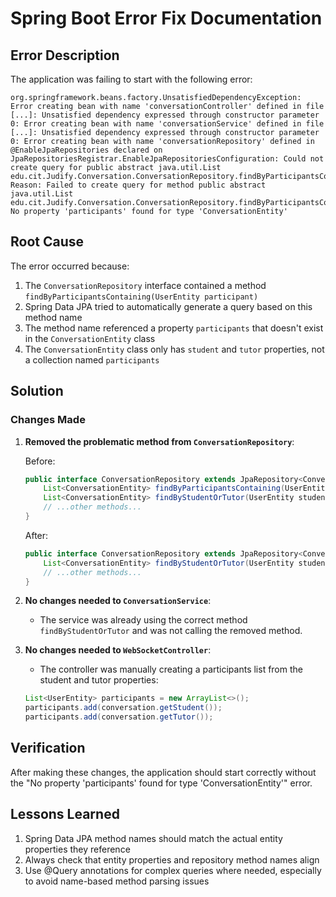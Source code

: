 # Spring Boot Error Fix Documentation

## Error Description

The application was failing to start with the following error:

```
org.springframework.beans.factory.UnsatisfiedDependencyException: Error creating bean with name 'conversationController' defined in file [...]: Unsatisfied dependency expressed through constructor parameter 0: Error creating bean with name 'conversationService' defined in file [...]: Unsatisfied dependency expressed through constructor parameter 0: Error creating bean with name 'conversationRepository' defined in @EnableJpaRepositories declared on JpaRepositoriesRegistrar.EnableJpaRepositoriesConfiguration: Could not create query for public abstract java.util.List edu.cit.Judify.Conversation.ConversationRepository.findByParticipantsContaining(edu.cit.Judify.User.UserEntity); Reason: Failed to create query for method public abstract java.util.List edu.cit.Judify.Conversation.ConversationRepository.findByParticipantsContaining(edu.cit.Judify.User.UserEntity); No property 'participants' found for type 'ConversationEntity'
```

## Root Cause

The error occurred because:

1. The `ConversationRepository` interface contained a method `findByParticipantsContaining(UserEntity participant)`
2. Spring Data JPA tried to automatically generate a query based on this method name
3. The method name referenced a property `participants` that doesn't exist in the `ConversationEntity` class
4. The `ConversationEntity` class only has `student` and `tutor` properties, not a collection named `participants`

## Solution

### Changes Made

1. **Removed the problematic method from `ConversationRepository`**:

   Before:
   ```java
   public interface ConversationRepository extends JpaRepository<ConversationEntity, Long> {
       List<ConversationEntity> findByParticipantsContaining(UserEntity participant);
       List<ConversationEntity> findByStudentOrTutor(UserEntity student, UserEntity tutor);
       // ...other methods...
   }
   ```

   After:
   ```java
   public interface ConversationRepository extends JpaRepository<ConversationEntity, Long> {
       List<ConversationEntity> findByStudentOrTutor(UserEntity student, UserEntity tutor);
       // ...other methods...
   }
   ```

2. **No changes needed to `ConversationService`**:
   - The service was already using the correct method `findByStudentOrTutor` and was not calling the removed method.

3. **No changes needed to `WebSocketController`**:
   - The controller was manually creating a participants list from the student and tutor properties:
   ```java
   List<UserEntity> participants = new ArrayList<>();
   participants.add(conversation.getStudent());
   participants.add(conversation.getTutor());
   ```

## Verification

After making these changes, the application should start correctly without the "No property 'participants' found for type 'ConversationEntity'" error.

## Lessons Learned

1. Spring Data JPA method names should match the actual entity properties they reference
2. Always check that entity properties and repository method names align
3. Use @Query annotations for complex queries where needed, especially to avoid name-based method parsing issues 